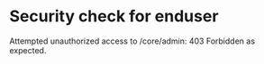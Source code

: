 # Security check for enduser

Attempted unauthorized access to /core/admin: 403 Forbidden as expected.
